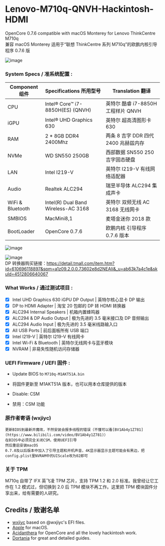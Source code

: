 # Lenovo-M710q-QNVH-Hackintosh-HDMI
OpenCore 0.7.6 compatible with macOS Monterey for Lenovo ThinkCentre M710q    
兼容 macOS Monterey 适用于“联想 ThinkCentre 系列 M710q”的欧鹏内核引导程序 0.7.6 版

![image](https://github.com/dfc643/Lenovo-M710q-QNVH-Hackintosh-HDMI/blob/main/Screenshots/about.png?raw=true)  

### System Specs / 准系统配置 :

| Component 组件   | Specifications 所用型号                | Translation 翻译                     |
| ---------------- | -------------------------------------- | ------------------------------------ | 
| CPU              | Intel® Core™ i7-8850H(ES) (QNVH)       | 英特尔 酷睿 i7-8850H 工程样片 QNVH   |
| iGPU             | Intel® UHD Graphics 630                | 英特尔 超高清图形卡 630              |
| RAM              | 2 * 8GB DDR4 2400Mhz                   | 两条 8 吉字 DDR 四代 2400 兆赫兹内存 |
| NVMe             | WD SN550 250GB                         | 西部数据 SN550 250 吉字固态硬盘      |
| LAN              | Intel I219-V                           | 英特尔 I219-V 有线网络适配器         |
| Audio            | Realtek ALC294                         | 瑞昱半导体 ALC294 集成声卡           |
| WiFi & Bluetooth | Intel(R) Dual Band Wireless-AC 3168    | 英特尔 双频无线 AC 3168 无线网卡     |
| SMBIOS           | MacMini8,1                             | 麦塔金迷你 2018 款                   |
| BootLoader       | OpenCore 0.7.6                         | 欧鹏内核 引导程序 0.7.6 版本         |

![image](https://github.com/dfc643/Lenovo-M710q-QNVH-Hackintosh-HDMI/blob/main/Screenshots/pc.png?raw=true)  

![image](https://github.com/dfc643/Lenovo-M710q-QNVH-Hackintosh-HDMI/blob/main/Screenshots/dp2hdmi.png?raw=true)  
DP 转换器购买链接：https://detail.tmall.com/item.htm?id=610696118897&spm=a1z09.2.0.0.73602e8d2NEAIi&_u=ab63k7a4c1e&skuId=4512806640067

### What Works / 通过测试项目 :

- [x] Intel UHD Graphics 630 iGPU DP Output | 英特尔核心显卡 DP 输出
- [x] DP to HDMI Adapter | 淘宝 20 包邮的 DP 转 HDMI 转换器
- [x] ALC294 Internal Speakers | 机箱内置蜂鸣器
- [x] ALC294 & DP Audio Output | 极为先进的 3.5 毫米接口及 DP 音频输出
- [x] ALC294 Audio Input | 极为先进的 3.5 毫米线路输入口
- [x] All USB Ports | 前后面板所有 USB 端口
- [x] Intel I219-V | 英特尔 I219-V 有线网卡
- [x] Intel Wi-Fi & Bluetooth | 英特尔无线网卡与蓝牙模块
- [x] NVRAM | 非易失性随机访问存储器

### UEFI Firmware / UEFI 固件 :

* Update BIOS to ```M710q-M1AKT51A.bin```
* 将固件更新至 M1AKT51A 版本，也可以用本仓库提供的版本

* Disable: CSM
* 禁用：CSM 功能

### 原作者寄语 (wxjiyc)
```
更新BIOS到最新并魔改，不然安装会报多线程的错误（不懂可以看[BV1Ab4y1Z781](https://www.bilibili.com/video/BV1Ab4y1Z781)）  
在BIOS中必须完全关闭CSM，使用UEFI引导
然后重启安装macOS  
0.7.0及以后版本中加入了引导主题和开机声音，4K显示器显示主题可能会有黑边，把config.plist里NVRAM中的UIScale改为02即可  
```

### 关于 TPM
M710q 自带了 IFX 英飞凌 TPM 芯片，支持 TPM 1.2 和 2.0 标准。我曾经让它工作在 1.2 模式过，但切换到 2.0 后 TPM 模块不再工作。这里把 TPM 模块固件分享出来，给有需要的人研究。

## Credits / 致谢名单

- [wxjiyc](https://github.com/wxjiyc/Lenovo-M710q-QNCT-Hackintosh) based on @wxjiyc's EFI files.
- [Apple](https://apple.com) for macOS.
- [Acidanthera](https://github.com/acidanthera) for OpenCore and all the lovely hackintosh work.
- [Dortania](https://github.com/dortania) for great and detailed guides.
